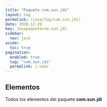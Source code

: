 ```yaml
---
title: "Paquete com.sun.jdi"
layout: tag
permalink: /java/tag/com.sun.jdi/
date: 2020-12-29
key: Javapaquetecom.sun.jdi
sidebar: 
  nav: java
aside: 
  toc: true
pagination: 
  enabled: true
  tag: "com.sun.jdi"
  permalink: /:num/
---
```


<h2>Elementos</h2>
Todos los elementos del paquete <strong>com.sun.jdi</strong>
